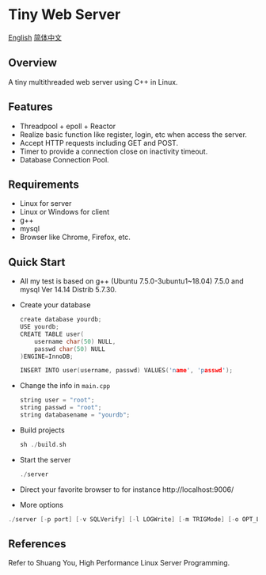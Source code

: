 
Tiny Web Server
====
[English](./README-EN.md) [简体中文](./README-CN.md)

Overview
----
A tiny multithreaded web server using C++ in Linux.

Features
----
- Threadpool + epoll + Reactor
- Realize basic function like register, login, etc when access the server.
- Accept HTTP requests including GET and POST.
- Timer to provide a connection close on inactivity timeout. 
- Database Connection Pool.

Requirements
----
- Linux for server
- Linux or Windows for client
- g++
- mysql
- Browser like Chrome, Firefox, etc.

Quick Start
----
- All my test is based on g++ (Ubuntu 7.5.0-3ubuntu1~18.04) 7.5.0 and mysql Ver 14.14 Distrib 5.7.30. 
- Create your database
    ```C++
    create database yourdb;
    USE yourdb;
    CREATE TABLE user(
        username char(50) NULL,
        passwd char(50) NULL
    )ENGINE=InnoDB;

    INSERT INTO user(username, passwd) VALUES('name', 'passwd');
    ```
- Change the info in `main.cpp`
    ```C++
    string user = "root";
    string passwd = "root";
    string databasename = "yourdb";
    ```
- Build projects

    ```C++
    sh ./build.sh
    ```
- Start the server

    ```C++
    ./server
    ```
- Direct your favorite browser to for instance http://localhost:9006/

- More options

```C++
./server [-p port] [-v SQLVerify] [-l LOGWrite] [-m TRIGMode] [-o OPT_LINGER] [-s sql_num] [-t thread_num] [-c close_log] [-a actor_model]
```


References
----
Refer to Shuang You, High Performance Linux Server Programming.
